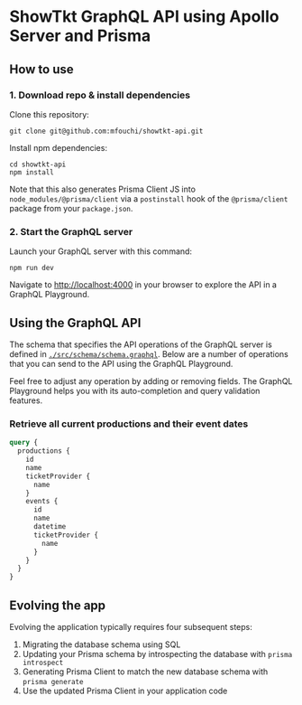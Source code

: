 # ShowTkt GraphQL API using Apollo Server and Prisma

## How to use

### 1. Download repo & install dependencies

Clone this repository:

```
git clone git@github.com:mfouchi/showtkt-api.git
```

Install npm dependencies:

```
cd showtkt-api
npm install
```

Note that this also generates Prisma Client JS into `node_modules/@prisma/client` via a `postinstall` hook of the `@prisma/client` package from your `package.json`.

### 2. Start the GraphQL server

Launch your GraphQL server with this command:

```
npm run dev
```

Navigate to [http://localhost:4000](http://localhost:4000) in your browser to explore the API in a GraphQL Playground.

## Using the GraphQL API

The schema that specifies the API operations of the GraphQL server is defined in [`./src/schema/schema.graphql`](./src/schema/schema.graphql). Below are a number of operations that you can send to the API using the GraphQL Playground.

Feel free to adjust any operation by adding or removing fields. The GraphQL Playground helps you with its auto-completion and query validation features.

### Retrieve all current productions and their event dates

```graphql
query {
  productions {
    id
    name
    ticketProvider {
      name
    }
    events {
      id
      name
      datetime
      ticketProvider {
        name
      }
    }
  }
}
```

## Evolving the app

Evolving the application typically requires four subsequent steps:

1. Migrating the database schema using SQL
2. Updating your Prisma schema by introspecting the database with `prisma introspect`
3. Generating Prisma Client to match the new database schema with `prisma generate`
4. Use the updated Prisma Client in your application code
